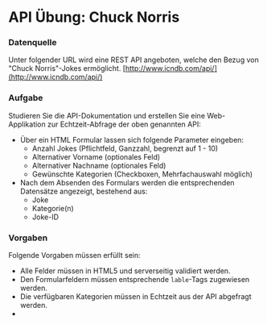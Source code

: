 
# API Übung: Chuck Norris
### Datenquelle
Unter folgender URL wird eine REST API angeboten, welche den Bezug von "Chuck Norris"-Jokes ermöglicht. 
[http://www.icndb.com/api/](http://www.icndb.com/api/)


### Aufgabe
Studieren Sie die API-Dokumentation und erstellen Sie eine Web-Applikation zur Echtzeit-Abfrage der oben genannten API:
- Über ein HTML Formular lassen sich folgende Parameter eingeben:
	- Anzahl Jokes (Pflichtfeld, Ganzzahl, begrenzt auf 1 - 10)
	- Alternativer Vorname (optionales Feld)
	- Alternativer Nachname (optionales Feld)
	- Gewünschte Kategorien (Checkboxen, Mehrfachauswahl möglich)
- Nach dem Absenden des Formulars werden die entsprechenden Datensätze angezeigt, bestehend aus:
	- Joke
	- Kategorie(n)
	- Joke-ID

###  Vorgaben
Folgende Vorgaben müssen erfüllt sein:
- Alle Felder müssen in HTML5 und serverseitig validiert werden.
- Den Formularfeldern müssen entsprechende `lable`-Tags zugewiesen werden.
- Die verfügbaren Kategorien müssen in Echtzeit aus der API abgefragt werden.
-  
<!--stackedit_data:
eyJoaXN0b3J5IjpbMTUzNzE1MDk0Myw0OTc4MTg4MTAsLTg1Nz
gyNDkzOSwxNDk0NDI4MDA1LDE4MjM5ODg3OTIsLTEwNTk2MTkx
MDQsLTE0MjA2MTI5NjhdfQ==
-->